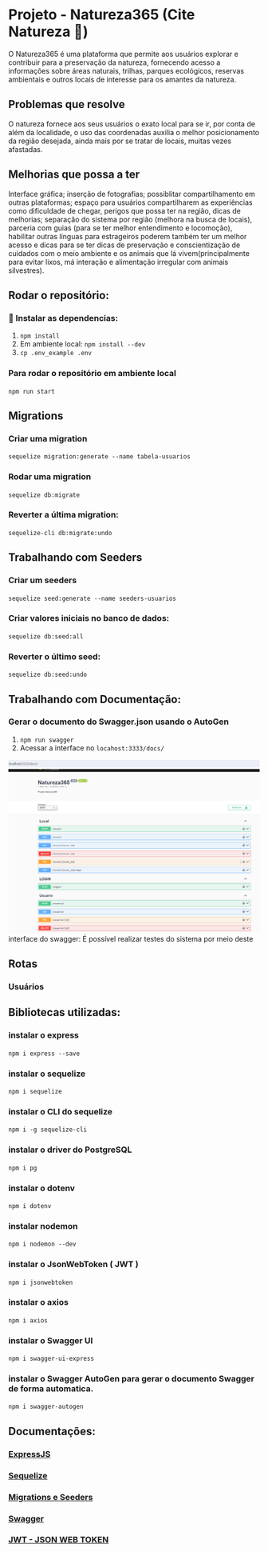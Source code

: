 # Projeto - Natureza365 (Cite Natureza 🌱)

O Natureza365 é uma plataforma que permite aos usuários explorar e contribuir para a preservação da natureza, fornecendo acesso a informações sobre áreas naturais, trilhas, parques ecológicos, reservas ambientais e outros locais de interesse para os amantes da natureza. 

## Problemas que resolve

O natureza fornece aos seus usuários o exato local para se ir, por conta de além da localidade, o uso das coordenadas auxilia o melhor posicionamento da região desejada, ainda mais por se tratar de locais, muitas vezes afastadas.

## Melhorias que possa a ter

Interface gráfica; inserção de fotografias; possiblitar compartilhamento em outras plataformas; espaço para usuários compartilharem as experiências como dificuldade de chegar, perigos que possa ter na região, dicas de melhorias; separação do sistema por região (melhora na busca de locais), parceria com guias (para se ter melhor entendimento e locomoção), habilitar outras línguas para estrageiros poderem também ter um melhor acesso e dicas para se ter dicas de preservação e conscientização de cuidados com o meio ambiente e os animais que lá vivem(principalmente para evitar lixos, má interação e alimentação irregular com animais silvestres).

## Rodar o repositório:

### 🔧 Instalar as dependencias:
1. `npm install`
2. Em ambiente local: `npm install --dev`
3. `cp .env_example .env`

### Para rodar o repositório em ambiente local
`npm run start`

## Migrations

### Criar uma migration
`sequelize migration:generate --name tabela-usuarios`

### Rodar uma migration
`sequelize db:migrate`

### Reverter a última migration:
`sequelize-cli db:migrate:undo`

## Trabalhando com Seeders

### Criar um seeders 
`sequelize seed:generate --name seeders-usuarios`

### Criar valores iniciais no banco de dados:
`sequelize db:seed:all`

### Reverter o último seed:
`sequelize db:seed:undo`

## Trabalhando com Documentação:

### Gerar o documento do Swagger.json usando o AutoGen

1. `npm run swagger`
2. Acessar a interface no `locahost:3333/docs/`

<img src='./assets/img-swagger.png'>interface do swagger: É possível realizar testes do sistema por meio deste

## Rotas
 ### Usuários
## Bibliotecas utilizadas:

### instalar o express
`npm i express --save`
### instalar o sequelize
`npm i sequelize`
### instalar o CLI do sequelize
`npm i -g sequelize-cli` 
### instalar o driver do PostgreSQL
`npm i pg` 
### instalar o dotenv
`npm i dotenv`
### instalar nodemon
`npm i nodemon --dev`
### instalar o JsonWebToken ( JWT )
`npm i jsonwebtoken`
### instalar o axios
`npm i axios`
### instalar o Swagger UI
`npm i swagger-ui-express`
### instalar o Swagger AutoGen para gerar o documento Swagger de forma automatica.
`npm i swagger-autogen`

## Documentações:

### [ExpressJS](https://expressjs.com/en/starter/installing.html)
### [Sequelize](https://sequelize.org/docs/v6/core-concepts/model-basics/)
### [Migrations e Seeders](https://sequelize.org/docs/v6/other-topics/migrations/)
### [Swagger](https://swagger-autogen.github.io/docs/getting-started/quick-start)
### [JWT - JSON WEB TOKEN](https://www.npmjs.com/package/jsonwebtoken)

